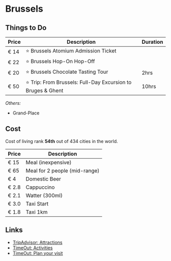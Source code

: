 # Brussels

## Things to Do

Price  | Description    | Duration
-------|----------------|-----------
€ 14   | ⭐ Brussels Atomium Admission Ticket |
€ 22   | ⭐ Brussels Hop-On Hop-Off |
€ 20   | ⭐ Brussels Chocolate Tasting Tour | 2hrs
€ 50   | ⭐ Trip: From Brussels: Full-Day Excursion to Bruges & Ghent | 10hrs

*Others:*

- Grand-Place

## Cost

Cost of living rank **54th** out of 434 cities in the world.

Price  | Description
------|-----------
€  15  | Meal (inexpensive)
€  65  | Meal for 2 people (mid-range)
€   4  | Domestic Beer
€ 2.8  | Cappuccino
€ 2.1  | Watter (300ml)
€ 3.0  | Taxi Start
€ 1.8  | Taxi 1km

## Links

- [TripAdvisor: Attractions](https://www.tripadvisor.com/Attractions-g188644-Activities-Brussels.html)
- [TimeOut: Activities](https://activities.timeout.com/en-us/brussels-l8/)
- [TimeOut: Plan your visit](https://www.timeout.com/brussels)
